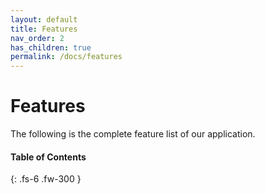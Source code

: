 ```yaml
---
layout: default
title: Features
nav_order: 2
has_children: true
permalink: /docs/features
---
```

# Features

The following is the complete feature list of our application.

#### Table of Contents

{: .fs-6 .fw-300 }
